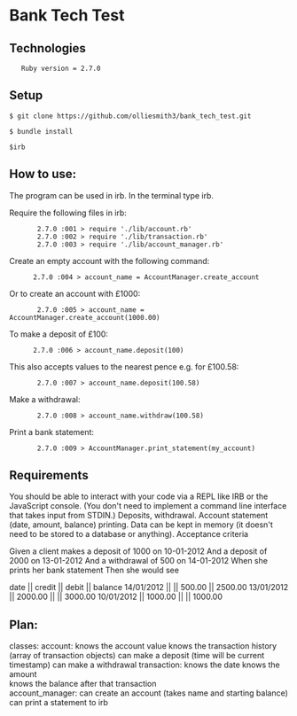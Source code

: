 # Bank Tech Test

## Technologies

       Ruby version = 2.7.0

## Setup 
```
$ git clone https://github.com/olliesmith3/bank_tech_test.git

$ bundle install

$irb
```
## How to use:

The program can be used in irb. In the terminal type irb.

Require the following files in irb:
```
       2.7.0 :001 > require './lib/account.rb'
       2.7.0 :002 > require './lib/transaction.rb'
       2.7.0 :003 > require './lib/account_manager.rb'
```
Create an empty account with the following command:
 ```
       2.7.0 :004 > account_name = AccountManager.create_account
```
Or to create an account with £1000:
```
       2.7.0 :005 > account_name = AccountManager.create_account(1000.00)
```
To make a deposit of £100: 
 ```
       2.7.0 :006 > account_name.deposit(100)
```
This also accepts values to the nearest pence e.g. for £100.58:
```
       2.7.0 :007 > account_name.deposit(100.58)
```
Make a withdrawal: 
```
       2.7.0 :008 > account_name.withdraw(100.58)
```
Print a bank statement:
```
       2.7.0 :009 > AccountManager.print_statement(my_account)
```

## Requirements

You should be able to interact with your code via a REPL like IRB or the JavaScript console. (You don't need to implement a command line interface that takes input from STDIN.)
Deposits, withdrawal.
Account statement (date, amount, balance) printing.
Data can be kept in memory (it doesn't need to be stored to a database or anything).
Acceptance criteria

Given a client makes a deposit of 1000 on 10-01-2012
And a deposit of 2000 on 13-01-2012
And a withdrawal of 500 on 14-01-2012
When she prints her bank statement
Then she would see

date || credit || debit || balance
14/01/2012 || || 500.00 || 2500.00
13/01/2012 || 2000.00 || || 3000.00
10/01/2012 || 1000.00 || || 1000.00

## Plan:

classes: 
       account: knows the account value
                knows the transaction history (array of transaction objects)
                can make a deposit (time will be current timestamp)
                can make a withdrawal
       transaction: knows the date
                    knows the amount  
                    knows the balance after that transaction  
       account_manager: can create an account (takes name and starting balance)
                        can print a statement to irb


